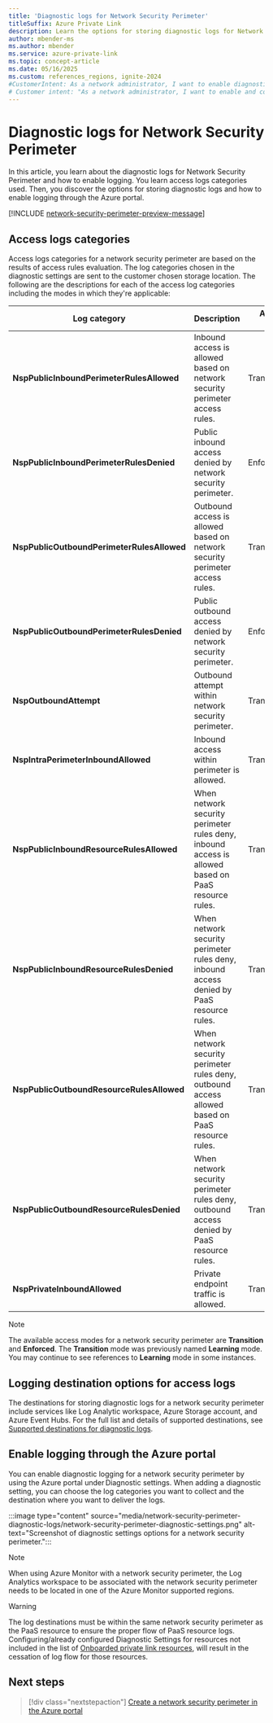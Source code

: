 ```yaml
---
title: 'Diagnostic logs for Network Security Perimeter'
titleSuffix: Azure Private Link
description: Learn the options for storing diagnostic logs for Network Security Perimeter and how to enable logging through the Azure portal.
author: mbender-ms
ms.author: mbender
ms.service: azure-private-link
ms.topic: concept-article
ms.date: 05/16/2025
ms.custom: references_regions, ignite-2024
#CustomerIntent: As a network administrator, I want to enable diagnostic logging for Network Security Perimeter, so that I can monitor and analyze the network traffic to and from my resources.
# Customer intent: "As a network administrator, I want to enable and configure diagnostic logging for the Network Security Perimeter, so that I can effectively monitor and analyze access logs for enhanced security oversight."
---
```


# Diagnostic logs for Network Security Perimeter

In this article, you learn about the diagnostic logs for Network Security Perimeter and how to enable logging. You learn access logs categories used. Then, you discover the options for storing diagnostic logs and how to enable logging through the Azure portal.

[!INCLUDE [network-security-perimeter-preview-message](../../includes/network-security-perimeter-preview-message.md)]

## Access logs categories

Access logs categories for a network security perimeter are based on the results of access rules evaluation. The log categories chosen in the diagnostic settings are sent to the customer chosen storage location. The following are the descriptions for each of the access log categories including the modes in which they're applicable:

| **Log category** | **Description** | **Applicable to Modes** |
| --- | --- | --- |
| **NspPublicInboundPerimeterRulesAllowed** | Inbound access is allowed based on network security perimeter access rules. | Transition/Enforced |
| **NspPublicInboundPerimeterRulesDenied** | Public inbound access denied by network security perimeter. | Enforced |
| **NspPublicOutboundPerimeterRulesAllowed** | Outbound access is allowed based on network security perimeter access rules. | Transition/Enforced |
| **NspPublicOutboundPerimeterRulesDenied** | Public outbound access denied by network security perimeter. | Enforced |
| **NspOutboundAttempt** | Outbound attempt within network security perimeter. | Transition/Enforced |
| **NspIntraPerimeterInboundAllowed** | Inbound access within perimeter is allowed. | Transition/Enforced |
| **NspPublicInboundResourceRulesAllowed** | When network security perimeter rules deny, inbound access is allowed based on PaaS resource rules. | Transition |
| **NspPublicInboundResourceRulesDenied** | When network security perimeter rules deny, inbound access denied by PaaS resource rules. | Transition |
| **NspPublicOutboundResourceRulesAllowed** | When network security perimeter rules deny, outbound access allowed based on PaaS resource rules. | Transition |
| **NspPublicOutboundResourceRulesDenied** | When network security perimeter rules deny, outbound access denied by PaaS resource rules. | Transition |
| **NspPrivateInboundAllowed** | Private endpoint traffic is allowed. | Transition/Enforced |

> [!NOTE]
> The available access modes for a network security perimeter are **Transition** and **Enforced**. The **Transition** mode was previously named **Learning** mode. You may continue to see references to **Learning** mode in some instances. 

## Logging destination options for access logs  

The destinations for storing diagnostic logs for a network security perimeter include services like Log Analytic workspace, Azure Storage account, and Azure Event Hubs. For the full list and details of supported destinations, see [Supported destinations for diagnostic logs](/azure/azure-monitor/essentials/diagnostic-settings).

## Enable logging through the Azure portal

You can enable diagnostic logging for a network security perimeter by using the Azure portal under Diagnostic settings. When adding a diagnostic setting, you can choose the log categories you want to collect and the destination where you want to deliver the logs.

:::image type="content" source="media/network-security-perimeter-diagnostic-logs/network-security-perimeter-diagnostic-settings.png" alt-text="Screenshot of diagnostic settings options for a network security perimeter.":::

> [!NOTE]
> When using Azure Monitor with a network security perimeter, the Log Analytics workspace to be associated with the network security perimeter needs to be located in one of the Azure Monitor supported regions.

> [!Warning]
> The log destinations must be within the same network security perimeter as the PaaS resource to ensure the proper flow of PaaS resource logs. Configuring/already configured Diagnostic Settings for resources not included in the list of [Onboarded private link resources](/azure/private-link/network-security-perimeter-concepts#onboarded-private-link-resources), will result in the cessation of log flow for those resources.

## Next steps

> [!div class="nextstepaction"]
> [Create a network security perimeter in the Azure portal](./create-network-security-perimeter-portal.md)
